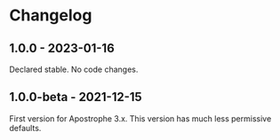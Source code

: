 # Changelog

## 1.0.0 - 2023-01-16

Declared stable. No code changes.

## 1.0.0-beta - 2021-12-15

First version for Apostrophe 3.x. This version has much less permissive defaults.
